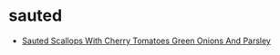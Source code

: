 # sauted

 * [Sauted Scallops With Cherry Tomatoes Green Onions And Parsley](../../index/s/sauted-scallops-with-cherry-tomatoes-green-onions-and-parsley-235592.json)
